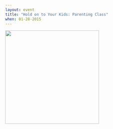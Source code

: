 ```yaml
---
layout: event
title: "Hold on to Your Kids: Parenting Class"
when: 01-28-2015
---
```

<img src="https://cloud.githubusercontent.com/assets/7043355/5866393/b006e518-a245-11e4-9df2-5982da2d8b40.jpg" width="300" />
